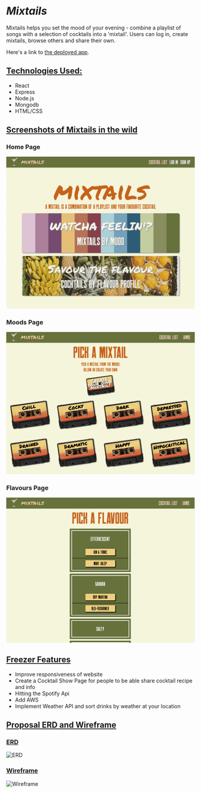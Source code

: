 # ___Mixtails___

Mixtails helps you set the mood of your evening - combine a playlist of songs with a selection of cocktails into a 'mixtail'. Users can log in, create mixtails, browse others and share their own.

Here's a link to [the deployed app](https://mixtails.herokuapp.com/).

## <u>Technologies Used:</u>
* React
* Express
* Node.js
* Mongodb 
* HTML/CSS 

## <u>Screenshots of Mixtails in the wild</u>
### Home Page
![shot1](./public/Screenshot1.png)
### Moods Page
![shot2](./public/Screenshot2.png)
### Flavours Page
![shot3](./public/Screenshot3.png)

## <u>Freezer Features</u>
* Improve responsiveness of website
* Create a Cocktail Show Page for people to be able share cocktail recipe and info
* Hitting the Spotify Api 
* Add AWS
* Implement Weather API and sort drinks by weather at your location


## <u>Proposal ERD and Wireframe</u>
### <u>ERD</u>

![ERD](./public/Project%204.png)

### <u>Wireframe</u>

![Wireframe](./public/Mixtails.jpg)
